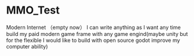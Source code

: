 # MMO_Test
Modern Internet  （empty now）
I can write anything as I want any time
build my paid modern game frame with any game engind(maybe unity but for the flexible I would like to build with open source godot improve my computer ability)
